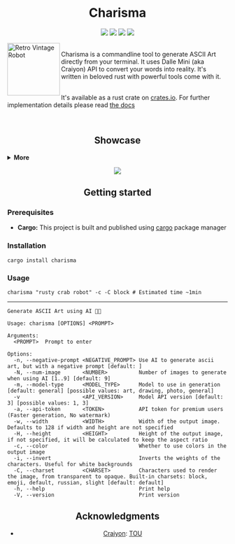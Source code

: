 <h1 align="center">Charisma</h2>
<p align="center">
  <img src="https://img.shields.io/github/license/utfeight/charisma">
  <img src="https://img.shields.io/crates/v/charisma">
  <img src="https://img.shields.io/crates/d/charisma">
  <img src="https://img.shields.io/badge/Built%20with%20Rust-ff3a29">
</p>

<img align="left" alt="Retro Vintage Robot" src="https://github.com/UTFeight/Charisma/assets/101834410/07dee25d-1e1a-4b47-a030-f6b7738f1d66" width="120px"/>

<br>
Charisma is a commandline tool to generate ASCII Art directly from your terminal. It uses Dalle Mini (aka Craiyon) API to convert your words into reality. It's written in beloved rust with powerful tools come with it.

<br>
<br>

It's available as a rust crate on [crates.io](https://crates.io/crates/charisma). For further implementation details please read [the docs](https://docs.rs/charisma/*/charisma/)

<br>

<h2 align="center">Showcase</h2>

<details><summary> <b>More</b></summary>
  <p align="center">
    <img src="https://github.com/UTFeight/Charisma/assets/101834410/36f0e333-79a2-4cc0-9dd9-a3c1d2e23c96">
    <br>
    <br>
    <img src="https://github.com/UTFeight/Charisma/assets/101834410/a01a68fb-49f1-499d-b185-f7b548dda21d">
    <br>
    <br>
    <img src="https://github.com/UTFeight/Charisma/assets/101834410/5916607d-92ec-4c13-a89e-731f96b41320">
  </p>
</details>


<p align="center">
  <img src="https://github.com/UTFeight/Charisma/assets/101834410/7c57dca9-c06d-4ddb-bc65-2afd4009c037">
</p>

<h2 align="center">Getting started</h2>

### Prerequisites
  - **Cargo:** This project is built and published using [cargo](https://github.com/rust-lang/cargo) package manager

### Installation
```shell
cargo install charisma
```

### Usage

```shell
charisma "rusty crab robot" -c -C block # Estimated time ~1min
```

---------------------------------------

```
Generate ASCII Art using AI 🦾🧠

Usage: charisma [OPTIONS] <PROMPT>

Arguments:
  <PROMPT>  Prompt to enter

Options:
  -n, --negative-prompt <NEGATIVE_PROMPT> Use AI to generate ascii art, but with a negative prompt [default: ]
  -N, --num-image       <NUMBER>          Number of images to generate when using AI [1..9] [default: 9]
  -m, --model-type      <MODEL_TYPE>      Model to use in generation [default: general] [possible values: art, drawing, photo, general]
  -v                    <API_VERSION>     Model API version [default: 3] [possible values: 1, 3]
  -a, --api-token       <TOKEN>           API token for premium users (Faster generation, No watermark)
  -w, --width           <WIDTH>           Width of the output image. Defaults to 128 if width and height are not specified
  -H, --height          <HEIGHT>          Height of the output image, if not specified, it will be calculated to keep the aspect ratio
  -c, --color                             Whether to use colors in the output image
  -i, --invert                            Inverts the weights of the characters. Useful for white backgrounds
  -C, --charset         <CHARSET>         Characters used to render the image, from transparent to opaque. Built-in charsets: block, emoji, default, russian, slight [default: default]
  -h, --help                              Print help
  -V, --version                           Print version
```

<h2 align="center">Acknowledgments</h2>

<ul style="text-align: center;">
  <li>
  
  [Craiyon](https://www.craiyon.com/blog): [TOU](https://www.craiyon.com/terms)
  
  </li>
</ul> 
